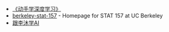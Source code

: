 - [《动手学深度学习》](https://zh.d2l.ai/index.html)
- [berkeley-stat-157](https://github.com/d2l-ai/berkeley-stat-157) - Homepage for STAT 157 at UC Berkeley
- [跟李沐学AI](https://space.bilibili.com/1567748478/channel/seriesdetail?sid=358497)

